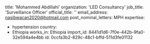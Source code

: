 title: 'Mohammed Abdillahi'
organization: 'LED Consultancy'
job_title: 'Surveillance Officer'
official_title: ''
email_address: nasibwacan2020@hotmail.com
post_nominal_letters: MPH
expertise:
  - hypertension
country:
  - Ethiopia
works_in: Ethiopia
import_id: 8441d1d6-7f0e-442b-9fa0-32e594a4e4bb
id: 0ccfa3b2-829c-48c1-bffd-511d3fe01132

